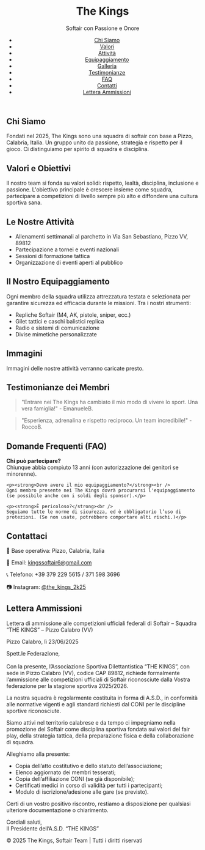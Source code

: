 <!DOCTYPE html>
<html lang="it">
<head>
  <meta charset="UTF-8" />
  <meta name="viewport" content="width=device-width, initial-scale=1.0" />
  <title>The Kings - Softair Team</title>
  <link rel="stylesheet" href="style.css" />
</head>
<body>
  <header>
    <h1>The Kings</h1>
    <p>Softair con Passione e Onore</p>
    <nav>
      <ul>
        <li><a href="#chi-siamo">Chi Siamo</a></li>
        <li><a href="#valori">Valori</a></li>
        <li><a href="#attivita">Attività</a></li>
        <li><a href="#equipaggiamento">Equipaggiamento</a></li>
        <li><a href="#galleria">Galleria</a></li>
        <li><a href="#testimonianze">Testimonianze</a></li>
        <li><a href="#faq">FAQ</a></li>
        <li><a href="#contatti">Contatti</a></li>
        <li><a href="#lettera-ammissioni">Lettera Ammissioni</a></li>
      </ul>
    </nav>
  </header>

  <section id="chi-siamo">
    <h2>Chi Siamo</h2>
    <p>
      Fondati nel 2025, The Kings sono una squadra di softair con base a Pizzo, Calabria, Italia. Un gruppo unito da passione, strategia e rispetto per il gioco. Ci distinguiamo per spirito di squadra e disciplina.
    </p>
  </section>

  <section id="valori">
    <h2>Valori e Obiettivi</h2>
    <p>
      Il nostro team si fonda su valori solidi: rispetto, lealtà, disciplina, inclusione e passione. 
      L'obiettivo principale è crescere insieme come squadra, partecipare a competizioni di livello sempre più alto e diffondere una cultura sportiva sana.
    </p>
  </section>

  <section id="attivita">
    <h2>Le Nostre Attività</h2>
    <ul>
      <li>Allenamenti settimanali al parchetto in Via San Sebastiano, Pizzo VV, 89812</li>
      <li>Partecipazione a tornei e eventi nazionali</li>
      <li>Sessioni di formazione tattica</li>
      <li>Organizzazione di eventi aperti al pubblico</li>
    </ul>
  </section>

  <section id="equipaggiamento">
    <h2>Il Nostro Equipaggiamento</h2>
    <p>
      Ogni membro della squadra utilizza attrezzatura testata e selezionata per garantire sicurezza ed efficacia durante le missioni. Tra i nostri strumenti:
    </p>
    <ul>
      <li>Repliche Softair (M4, AK, pistole, sniper, ecc.)</li>
      <li>Gilet tattici e caschi balistici replica</li>
      <li>Radio e sistemi di comunicazione</li>
      <li>Divise mimetiche personalizzate</li>
    </ul>
  </section>

  <section id="galleria">
    <h2>Immagini</h2>
    <p>Immagini delle nostre attività verranno caricate presto.</p>
  </section>

  <section id="testimonianze">
    <h2>Testimonianze dei Membri</h2>
    <blockquote>
      "Entrare nei The Kings ha cambiato il mio modo di vivere lo sport. Una vera famiglia!" - EmanueleB.
    </blockquote>
    <blockquote>
      "Esperienza, adrenalina e rispetto reciproco. Un team incredibile!" - RoccoB.
    </blockquote>
  </section>

  <section id="faq">
    <h2>Domande Frequenti (FAQ)</h2>
    <p><strong>Chi può partecipare?</strong><br />
    Chiunque abbia compiuto 13 anni (con autorizzazione dei genitori se minorenne).</p>

    <p><strong>Devo avere il mio equipaggiamento?</strong><br />
    Ogni membro presente nei The Kings dovrà procurarsi l'equipaggiamento (se possibile anche con i soldi degli sponsor).</p>

    <p><strong>È pericoloso?</strong><br />
    Seguiamo tutte le norme di sicurezza, ed è obbligatorio l’uso di protezioni. (Se non usate, potrebbero comportare alti rischi.)</p>
  </section>

  <section id="contatti">
    <h2>Contattaci</h2>
    <p>📍 Base operativa: Pizzo, Calabria, Italia</p>
    <p>📧 Email: <a href="mailto:kingssoftair6@gmail.com">kingssoftair6@gmail.com</a></p>
    <p>📞 Telefono: +39 379 229 5615 / 371 598 3696</p>
    <p>📷 Instagram: <a href="#">@the_kings_2k25</a></p>
  </section>

  <section id="lettera-ammissioni">
    <h2>Lettera Ammissioni</h2>
    <p>
      Lettera di ammissione alle competizioni ufficiali federali di Softair – Squadra “THE KINGS” – Pizzo Calabro (VV)
    </p>
    <p>
      Pizzo Calabro, lì 23/06/2025
    </p>
    <p>
      Spett.le Federazione,<br /><br />
      Con la presente, l’Associazione Sportiva Dilettantistica “THE KINGS”, con sede in Pizzo Calabro (VV), codice CAP 89812, richiede formalmente l’ammissione alle competizioni ufficiali di Softair riconosciute dalla Vostra federazione per la stagione sportiva 2025/2026.
    </p>
    <p>
      La nostra squadra è regolarmente costituita in forma di A.S.D., in conformità alle normative vigenti e agli standard richiesti dal CONI per le discipline sportive riconosciute.
    </p>
    <p>
      Siamo attivi nel territorio calabrese e da tempo ci impegniamo nella promozione del Softair come disciplina sportiva fondata sui valori del fair play, della strategia tattica, della preparazione fisica e della collaborazione di squadra.
    </p>
    <p>Alleghiamo alla presente:</p>
    <ul>
      <li>Copia dell’atto costitutivo e dello statuto dell’associazione;</li>
      <li>Elenco aggiornato dei membri tesserati;</li>
      <li>Copia dell’affiliazione CONI (se già disponibile);</li>
      <li>Certificati medici in corso di validità per tutti i partecipanti;</li>
      <li>Modulo di iscrizione/adesione alle gare (se previsto).</li>
    </ul>
    <p>
      Certi di un vostro positivo riscontro, restiamo a disposizione per qualsiasi ulteriore documentazione o chiarimento.
    </p>
    <p> Cordiali saluti, <br /> Il Presidente dell’A.S.D. “THE KINGS” </p>
  </section>

  <footer>
    <p>© 2025 The Kings, Softair Team | Tutti i diritti riservati</p>
  </footer>
</body>
</html>
